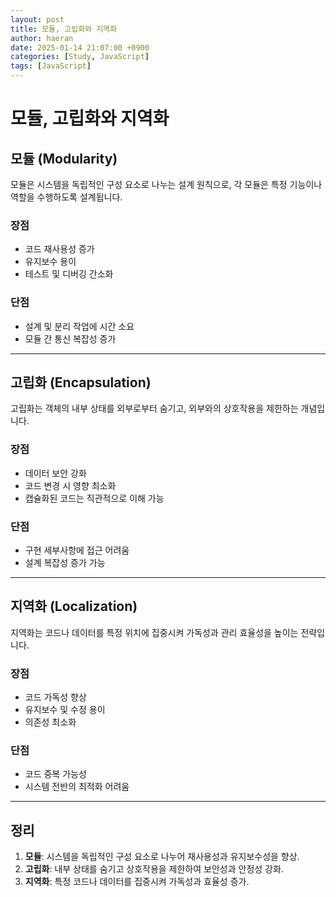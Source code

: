```yaml
---
layout: post
title: 모듈, 고립화와 지역화
author: haeran
date: 2025-01-14 21:07:00 +0900
categories: [Study, JavaScript]
tags: [JavaScript]
---
```


# 모듈, 고립화와 지역화

## 모듈 (Modularity)
모듈은 시스템을 독립적인 구성 요소로 나누는 설계 원칙으로, 각 모듈은 특정 기능이나 역할을 수행하도록 설계됩니다.

### 장점
- 코드 재사용성 증가
- 유지보수 용이
- 테스트 및 디버깅 간소화

### 단점
- 설계 및 분리 작업에 시간 소요
- 모듈 간 통신 복잡성 증가

---

## 고립화 (Encapsulation)
고립화는 객체의 내부 상태를 외부로부터 숨기고, 외부와의 상호작용을 제한하는 개념입니다.

### 장점
- 데이터 보안 강화
- 코드 변경 시 영향 최소화
- 캡슐화된 코드는 직관적으로 이해 가능

### 단점
- 구현 세부사항에 접근 어려움
- 설계 복잡성 증가 가능

---

## 지역화 (Localization)
지역화는 코드나 데이터를 특정 위치에 집중시켜 가독성과 관리 효율성을 높이는 전략입니다.

### 장점
- 코드 가독성 향상
- 유지보수 및 수정 용이
- 의존성 최소화

### 단점
- 코드 중복 가능성
- 시스템 전반의 최적화 어려움

---

## 정리
1. **모듈**: 시스템을 독립적인 구성 요소로 나누어 재사용성과 유지보수성을 향상.
2. **고립화**: 내부 상태를 숨기고 상호작용을 제한하여 보안성과 안정성 강화.
3. **지역화**: 특정 코드나 데이터를 집중시켜 가독성과 효율성 증가.